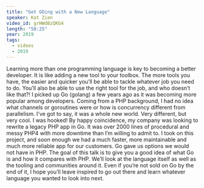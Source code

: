 ```yaml
---
title: "Get GOing with a New Language"
speaker: Kat Zien
video_id: grHWdBzQKG4
length: "58:25"
year: 2019
tags:
  - videos
  - 2019
---
```


Learning more than one programming language is key to becoming a better developer. It is like adding a new tool to your toolbox. The more tools you have, the easier and quicker you’ll be able to tackle whatever job you need to do. You’ll also be able to use the right tool for the job, and who doesn’t like that?! I picked up Go (golang) a few years ago as it was becoming more popular among developers. Coming from a PHP background, I had no idea what channels or goroutines were or how is concurrency different from parallelism. I’ve got to say, it was a whole new world. Very different, but very cool. I was hooked! By happy coincidence, my company was looking to rewrite a legacy PHP app in Go. It was over 2000 lines of procedural and messy PHP4 with more downtime than I’m willing to admit to. I took on this project, and soon enough we had a much faster, more maintainable and much more reliable app for our customers. Go gave us options we would not have in PHP. The goal of this talk is to give you a good idea of what Go is and how it compares with PHP. We’ll look at the language itself as well as the tooling and communities around it. Even if you’re not sold on Go by the end of it, I hope you’ll leave inspired to go out there and learn whatever language you wanted to look into next.

